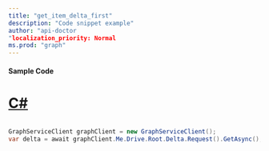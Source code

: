```yaml
---
title: "get_item_delta_first"
description: "Code snippet example" 
author: "api-doctor
"localization_priority: Normal
ms.prod: "graph"
--- 
```

#### Sample Code
# [C#](#tab/Csharp)

```C#

GraphServiceClient graphClient = new GraphServiceClient();
var delta = await graphClient.Me.Drive.Root.Delta.Request().GetAsync();

```